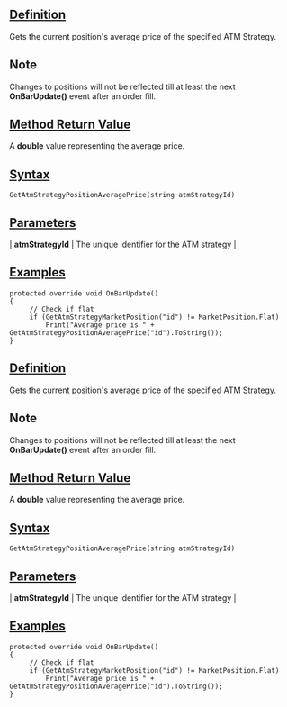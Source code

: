 ## [Definition](https://developer.ninjatrader.com/docs/desktop/getatmstrategypositionaverageprice\#definition)

Gets the current position's average price of the specified ATM Strategy.

## Note

Changes to positions will not be reflected till at least the next **OnBarUpdate()** event after an order fill.

## [Method Return Value](https://developer.ninjatrader.com/docs/desktop/getatmstrategypositionaverageprice\#method-return-value)

A **double** value representing the average price.

## [Syntax](https://developer.ninjatrader.com/docs/desktop/getatmstrategypositionaverageprice\#syntax)

`GetAtmStrategyPositionAveragePrice(string atmStrategyId)`

## [Parameters](https://developer.ninjatrader.com/docs/desktop/getatmstrategypositionaverageprice\#parameters)

| **atmStrategyId** | The unique identifier for the ATM strategy |

## [Examples](https://developer.ninjatrader.com/docs/desktop/getatmstrategypositionaverageprice\#examples)

```jsx-150469391 csharp
protected override void OnBarUpdate()
{
     // Check if flat
     if (GetAtmStrategyMarketPosition("id") != MarketPosition.Flat)
         Print("Average price is " + GetAtmStrategyPositionAveragePrice("id").ToString());
}

```

## [Definition](https://developer.ninjatrader.com/docs/desktop/getatmstrategypositionaverageprice\#definition)

Gets the current position's average price of the specified ATM Strategy.

## Note

Changes to positions will not be reflected till at least the next **OnBarUpdate()** event after an order fill.

## [Method Return Value](https://developer.ninjatrader.com/docs/desktop/getatmstrategypositionaverageprice\#method-return-value)

A **double** value representing the average price.

## [Syntax](https://developer.ninjatrader.com/docs/desktop/getatmstrategypositionaverageprice\#syntax)

`GetAtmStrategyPositionAveragePrice(string atmStrategyId)`

## [Parameters](https://developer.ninjatrader.com/docs/desktop/getatmstrategypositionaverageprice\#parameters)

| **atmStrategyId** | The unique identifier for the ATM strategy |

## [Examples](https://developer.ninjatrader.com/docs/desktop/getatmstrategypositionaverageprice\#examples)

```jsx-150469391 csharp
protected override void OnBarUpdate()
{
     // Check if flat
     if (GetAtmStrategyMarketPosition("id") != MarketPosition.Flat)
         Print("Average price is " + GetAtmStrategyPositionAveragePrice("id").ToString());
}

```
